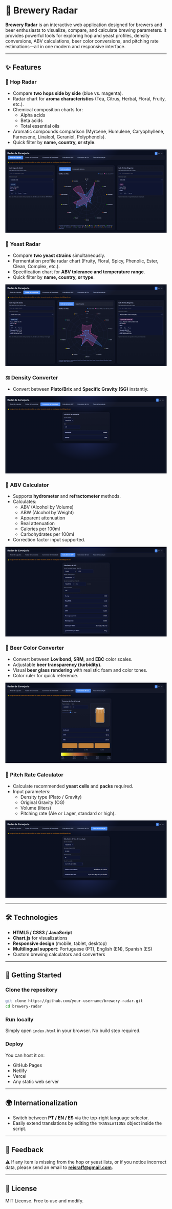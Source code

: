 # 🍺 Brewery Radar  

**Brewery Radar** is an interactive web application designed for brewers and beer enthusiasts to visualize, compare, and calculate brewing parameters. It provides powerful tools for exploring hop and yeast profiles, density conversions, ABV calculations, beer color conversions, and pitching rate estimations—all in one modern and responsive interface.  

---

## ✨ Features  

### 🌿 Hop Radar  
- Compare **two hops side by side** (blue vs. magenta).  
- Radar chart for **aroma characteristics** (Tea, Citrus, Herbal, Floral, Fruity, etc.).  
- Chemical composition charts for:  
  - Alpha acids  
  - Beta acids  
  - Total essential oils  
- Aromatic compounds comparison (Myrcene, Humulene, Caryophyllene, Farnesene, Linalool, Geraniol, Polyphenols).  
- Quick filter by **name, country, or style**.

![Hop Radar](web-hop-radar.png)  

### 🍞 Yeast Radar  
- Compare **two yeast strains** simultaneously.  
- Fermentation profile radar chart (Fruity, Floral, Spicy, Phenolic, Ester, Clean, Complex, etc.).  
- Specification chart for **ABV tolerance and temperature range**.  
- Quick filter by **name, country, or type**.

![Yeast Radar](web-yest-radar.png)  

### ⚖️ Density Converter  
- Convert between **Plato/Brix** and **Specific Gravity (SG)** instantly.

![Density Converter](web-density-conversor.png)  

### 🍷 ABV Calculator  
- Supports **hydrometer** and **refractometer** methods.  
- Calculates:  
  - ABV (Alcohol by Volume)  
  - ABW (Alcohol by Weight)  
  - Apparent attenuation  
  - Real attenuation  
  - Calories per 100ml  
  - Carbohydrates per 100ml  
- Correction factor input supported.

![ABV Calculator](web-abc-calculator.png)  

### 🎨 Beer Color Converter  
- Convert between **Lovibond**, **SRM**, and **EBC** color scales.  
- Adjustable **beer transparency (turbidity)**.  
- Visual **beer glass rendering** with realistic foam and color tones.  
- Color ruler for quick reference.

![Beer Color Converter](web-color-conversor.png)  

### 🧪 Pitch Rate Calculator  
- Calculate recommended **yeast cells** and **packs** required.  
- Input parameters:  
  - Density type (Plato / Gravity)  
  - Original Gravity (OG)  
  - Volume (liters)  
  - Pitching rate (Ale or Lager, standard or high).

![Pitch Rate Calculator](web-pitch-rate-calculator.png)  

---

## 🛠️ Technologies  

- **HTML5 / CSS3 / JavaScript**  
- **Chart.js** for visualizations  
- **Responsive design** (mobile, tablet, desktop)  
- **Multilingual support**: Portuguese (PT), English (EN), Spanish (ES)  
- Custom brewing calculators and converters  

---

## 🚀 Getting Started  

### Clone the repository  
```bash
git clone https://github.com/your-username/brewery-radar.git
cd brewery-radar
```

### Run locally  
Simply open `index.html` in your browser. No build step required.  

### Deploy  
You can host it on:  
- GitHub Pages  
- Netlify  
- Vercel  
- Any static web server  

---

## 🌍 Internationalization  

- Switch between **PT / EN / ES** via the top-right language selector.  
- Easily extend translations by editing the `TRANSLATIONS` object inside the script.  

---

## 📧 Feedback  

⚠️ If any item is missing from the hop or yeast lists, or if you notice incorrect data, please send an email to **reisraff@gmail.com**.  

---

## 📜 License  

MIT License. Free to use and modify.  
